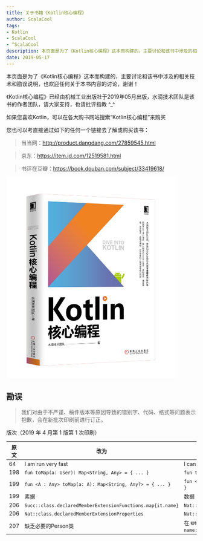 ```yaml
---
title: 关于书籍《Kotlin核心编程》
author: ScalaCool
tags:
- Kotlin
- ScalaCool
- ^ScalaCool
description: 本页面是为了《Kotlin核心编程》这本而构建的，主要讨论和该书中涉及的相关技术和勘误说明，也欢迎任何关于本书内容的讨论，谢谢！
date: 2019-05-17
---
```


本页面是为了《Kotlin核心编程》这本而构建的，主要讨论和该书中涉及的相关技术和勘误说明，也欢迎任何关于本书内容的讨论，谢谢！

《Kotlin核心编程》已经由机械工业出版社于2019年05月出版，水滴技术团队是该书的作者团队，请大家支持，也请批评指教 ^_^

如果您喜欢Kotlin，可以在各大购书网站搜索“Kotlin核心编程”来购买

您也可以考直接通过如下的任何一个链接去了解或购买该书：

> 当当网：http://product.dangdang.com/27859545.html

> 京东：https://item.jd.com/12519581.html

> 书评在豆瓣：https://book.douban.com/subject/33419618/

<img src="/images/2019/05/dive-into-kotlin.jpg" width="450" />


## 勘误

> 我们对由于不严谨、稿件版本等原因导致的错别字、代码、格式等问题表示抱歉，会在新批次印刷前进行订正。

版次（2019 年 4 月第 1 版第 1 次印刷）

原文 |  改为 | 状态
-|-|-
64 | I am run very fast | I can run very fast
198 | `fun toMap(a: User): Map<String, Any> = { ... }` | `fun toMap(a: User): Map<String, Any> { return ... }`
199 | `fun <A : Any> toMap(a: A): Map<String, Any?> = { ... }` | `fun <A : Any> toMap(a: A): Map<String, Any?> { return ... }`
199 | 素据 | 数据
206 | `Succ::class.declaredMemberExtensionFunctions.map{it.name}` | `Nat::class.declaredMemberExtensionFunctions.map{it.name}`
206 | `Nat::class.declaredMemberExtensionProperties` | `Nat::class.declaredMemberExtensionProperties.map{it.name}` 
207 | 缺乏必要的Person类 | 在 `KMutablePropertyShow`函数上方增加 ` data class Person(val name: String, val age: Int, var address: String)`

